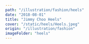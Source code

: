 ```yaml
---
path: "/illustration/fashion/heels"
date: "2018-08-01"
title: "Jimmy Choo Heels"
cover: "/static/heels/Heels.jpeg"
origin: "/illustration/fashion"
imageFolder: "heels"
---
```

